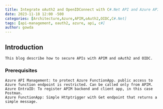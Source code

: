 ```yaml
---
title: Integrate oAuth2 and OpenIDConnect with C#.Net API and Azure APIM
date: 2023-11-18 12:00 -500
categories: [Architecture,Azure,APIM,oAuth2,OIDC,C#.Net]
tags: [api-management, oauth2, azure, api, c#]
author: gowda
---
```


## Introduction

    This blog describe how to secure APIs with APIM and oAuth2 and OIDC.

### Prerequisites

    Azure API Management: to protect Azure FunctionApp. public access to Azure function endpoint is restricted. Can be called only from APIM.
    Azure EntraID: To register APIM backend and client app, in this case Postman.
    Azure FunctionApp: Simple Httptrigger with Get endpoint that returns a simple message.
